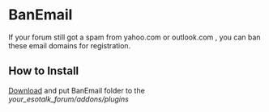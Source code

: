 # BanEmail

If your forum still got a spam from yahoo.com or outlook.com , you can ban these email domains for registration.

## How to Install

[Download](https://github.com/saturngod/BanEmail/archive/master.zip) and put BanEmail folder to the *your_esotalk_forum/addons/plugins*